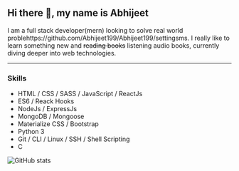 ## Hi there 👋, my name is Abhijeet
I am a full stack developer(mern) looking to solve real world problehttps://github.com/Abhijeet199/Abhijeet199/settingsms. I really like to learn something new and ~~reading books~~ listening audio books, currently diving deeper into web technologies.

---
### Skills
- HTML / CSS / SASS / JavaScript / ReactJs
- ES6 / Reack Hooks
- NodeJs / ExpressJs
- MongoDB / Mongoose
- Materialize CSS / Bootstrap
- Python 3
- Git / CLI / Linux / SSH / Shell Scripting
- C

![GitHub stats](https://github-readme-stats.vercel.app/api?username=Abhijeet199&show_icons=true)  
